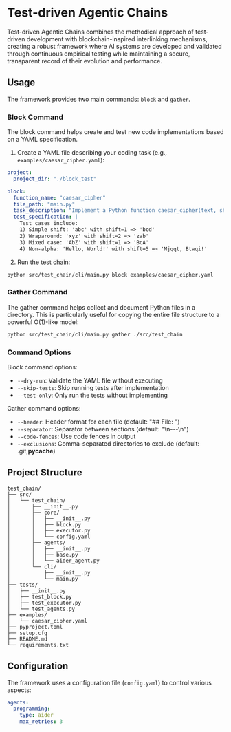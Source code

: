 # Test-driven Agentic Chains

Test-driven Agentic Chains combines the methodical approach of test-driven development with blockchain-inspired interlinking mechanisms, creating a robust framework where AI systems are developed and validated through continuous empirical testing while maintaining a secure, transparent record of their evolution and performance.

## Usage

The framework provides two main commands: `block` and `gather`.

### Block Command

The block command helps create and test new code implementations based on a YAML specification.

1. Create a YAML file describing your coding task (e.g., `examples/caesar_cipher.yaml`):

```yaml
project:
  project_dir: "./block_test"

block:
  function_name: "caesar_cipher"
  file_path: "main.py"
  task_description: "Implement a Python function caesar_cipher(text, shift) that returns a new string where each alphabetic character in 'text' is shifted by 'shift' positions in the alphabet."
  test_specification: |
    Test cases include:
    1) Simple shift: 'abc' with shift=1 => 'bcd'
    2) Wraparound: 'xyz' with shift=2 => 'zab'
    3) Mixed case: 'AbZ' with shift=1 => 'BcA'
    4) Non-alpha: 'Hello, World!' with shift=5 => 'Mjqqt, Btwqi!'
```

2. Run the test chain:

```bash
python src/test_chain/cli/main.py block examples/caesar_cipher.yaml
```

### Gather Command

The gather command helps collect and document Python files in a directory. This is particularly useful for copying the entire file structure to a powerful O(1)-like model:

```bash
python src/test_chain/cli/main.py gather ./src/test_chain
```

### Command Options

Block command options:
- `--dry-run`: Validate the YAML file without executing
- `--skip-tests`: Skip running tests after implementation
- `--test-only`: Only run the tests without implementing

Gather command options:
- `--header`: Header format for each file (default: "## File: ")
- `--separator`: Separator between sections (default: "\n---\n")
- `--code-fences`: Use code fences in output
- `--exclusions`: Comma-separated directories to exclude (default: .git,__pycache__)

## Project Structure

```
test_chain/
├── src/
│   └── test_chain/
│       ├── __init__.py
│       ├── core/
│       │   ├── __init__.py
│       │   ├── block.py
│       │   ├── executor.py
│       │   └── config.yaml
│       ├── agents/
│       │   ├── __init__.py
│       │   ├── base.py
│       │   └── aider_agent.py
│       └── cli/
│           ├── __init__.py
│           └── main.py
├── tests/
│   ├── __init__.py
│   ├── test_block.py
│   ├── test_executor.py
│   └── test_agents.py
├── examples/
│   └── caesar_cipher.yaml
├── pyproject.toml
├── setup.cfg
├── README.md
└── requirements.txt
```

## Configuration

The framework uses a configuration file (`config.yaml`) to control various aspects:

```yaml
agents:
  programming:
    type: aider
    max_retries: 3
```
